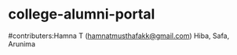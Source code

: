 # college-alumni-portal
#contributers:Hamna T  (hamnatmusthafakk@gmail.com)
              Hiba,
              Safa,
              Arunima
